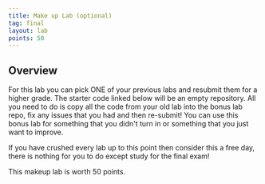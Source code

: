 ```yaml
---
title: Make up Lab (optional)
tag: final
layout: lab
points: 50
---
```


## Overview

For this lab you can pick ONE of your previous labs and resubmit them for a higher grade. The
starter code linked below will be an empty repository. All you need to do is copy all the code from
your old lab into the bonus lab repo, fix any issues that you had and then re-submit! You can use
this bonus lab for something that you didn't turn in or something that you just want to improve.

If you have crushed every lab up to this point then consider this a free day, there is nothing for
you to do except study for the final exam!

This makeup lab is worth 50 points.
